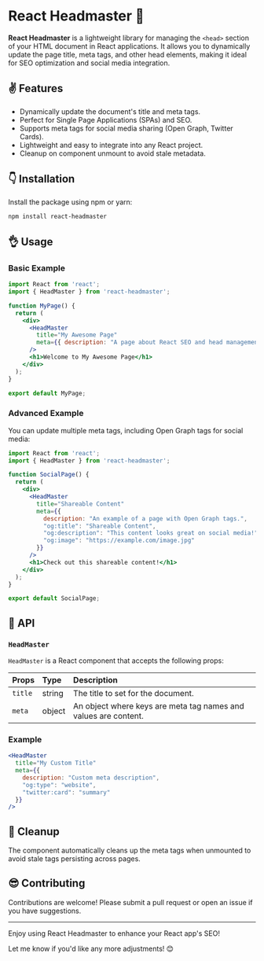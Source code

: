 # React Headmaster 🎉

**React Headmaster** is a lightweight library for managing the `<head>` section of your HTML document in React applications. It allows you to dynamically update the page title, meta tags, and other head elements, making it ideal for SEO optimization and social media integration.

## ✌️ Features

- Dynamically update the document's title and meta tags.
- Perfect for Single Page Applications (SPAs) and SEO.
- Supports meta tags for social media sharing (Open Graph, Twitter Cards).
- Lightweight and easy to integrate into any React project.
- Cleanup on component unmount to avoid stale metadata.

## 👇 Installation

Install the package using npm or yarn:

```bash
npm install react-headmaster
```
## 👌 Usage

### Basic Example

```jsx
import React from 'react';
import { HeadMaster } from 'react-headmaster';

function MyPage() {
  return (
    <div>
      <HeadMaster 
        title="My Awesome Page" 
        meta={{ description: "A page about React SEO and head management." }} 
      />
      <h1>Welcome to My Awesome Page</h1>
    </div>
  );
}

export default MyPage;
```

### Advanced Example

You can update multiple meta tags, including Open Graph tags for social media:

```jsx
import React from 'react';
import { HeadMaster } from 'react-headmaster';

function SocialPage() {
  return (
    <div>
      <HeadMaster
        title="Shareable Content"
        meta={{
          description: "An example of a page with Open Graph tags.",
          "og:title": "Shareable Content",
          "og:description": "This content looks great on social media!",
          "og:image": "https://example.com/image.jpg"
        }}
      />
      <h1>Check out this shareable content!</h1>
    </div>
  );
}

export default SocialPage;
```

## 🔗 API

### `HeadMaster`

`HeadMaster` is a React component that accepts the following props:

| Props        | Type             | Description                         |
| :----------- | :--------------  | :----------------------------------- |
| `title`      | string           | The title to set for the document.  |
| `meta`       | object           | An object where keys are meta tag names and values are content. |

### Example

```jsx
<HeadMaster
  title="My Custom Title"
  meta={{
    description: "Custom meta description",
    "og:type": "website",
    "twitter:card": "summary"
  }}
/>
```

## 🧹 Cleanup

The component automatically cleans up the meta tags when unmounted to avoid stale tags persisting across pages.

## 😎 Contributing

Contributions are welcome! Please submit a pull request or open an issue if you have suggestions.

-------------------------------------------------------------------------------

Enjoy using React Headmaster to enhance your React app's SEO!

Let me know if you'd like any more adjustments! 😊
